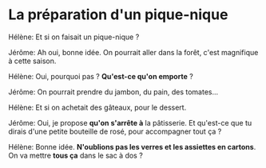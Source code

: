 # La préparation d'un pique-nique

Hélène: Et si on faisait un pique-nique ?

Jérôme: Ah oui, bonne idée. On pourrait aller dans la forêt, c'est magnifique à cette saison.

Hélène: Oui, pourquoi pas ? **Qu'est-ce qu'on emporte** ?

Jérôme: On pourrait prendre du jambon, du pain, des tomates...

Hélène: Et si on achetait des gâteaux, pour le dessert.

Jérôme: Oui, je propose **qu'on s'arrête à** la pâtisserie. Et qu'est-ce que tu dirais d'une petite bouteille de rosé, pour accompagner tout ça ?

Hélène: Bonne idée. **N'oublions pas les verres et les assiettes en cartons**. On va mettre **tous ça** dans le sac à dos ?
